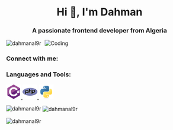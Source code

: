 <h1 align="center">Hi 👋, I'm Dahman</h1>
<h3 align="center">A passionate frontend developer from Algeria</h3>
<img align="right" alt="Coding" width="400" src="https://i.pinimg.com/originals/e4/26/70/e426702edf874b181aced1e2fa5c6cde.gif">

<p align="left"> <img src="https://komarev.com/ghpvc/?username=dahmanal9r&label=Profile%20views&color=0e75b6&style=flat" alt="dahmanal9r" /> </p>

<h3 align="left">Connect with me:</h3>
<p align="left">
</p>

<h3 align="left">Languages and Tools:</h3>
<p align="left"> <a href="https://www.w3schools.com/cs/" target="_blank" rel="noreferrer"> <img src="https://raw.githubusercontent.com/devicons/devicon/master/icons/csharp/csharp-original.svg" alt="csharp" width="40" height="40"/> </a> <a href="https://www.php.net" target="_blank" rel="noreferrer"> <img src="https://raw.githubusercontent.com/devicons/devicon/master/icons/php/php-original.svg" alt="php" width="40" height="40"/> </a> <a href="https://www.python.org" target="_blank" rel="noreferrer"> <img src="https://raw.githubusercontent.com/devicons/devicon/master/icons/python/python-original.svg" alt="python" width="40" height="40"/> </a> </p>

<p><img align="left" src="https://github-readme-stats.vercel.app/api/top-langs?username=dahmanal9r&show_icons=true&locale=en&layout=compact" alt="dahmanal9r" /></p>

<p>&nbsp;<img align="center" src="https://github-readme-stats.vercel.app/api?username=dahmanal9r&show_icons=true&locale=en" alt="dahmanal9r" /></p>

<p><img align="center" src="https://github-readme-streak-stats.herokuapp.com/?user=dahmanal9r&" alt="dahmanal9r" /></p>
